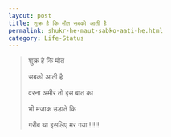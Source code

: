 ```yaml
---
layout: post
title: शुक्र है कि मौत सबको आती है
permalink: shukr-he-maut-sabko-aati-he.html
category: Life-Status
---
```

> शुक्र है कि मौत
> 
> सबको आती है
> 
> वरना अमीर तो इस बात का
> 
> भी मजाक उडाते कि
> 
> गरीब था इसलिए मर गया !!!!!
